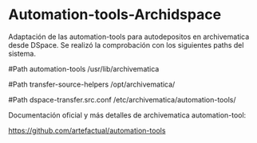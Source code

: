 # Automation-tools-Archidspace

Adaptación de las automation-tools para autodepositos en archivematica desde DSpace.
Se realizó la comprobación con los siguientes paths del sistema.

#Path automation-tools
/usr/lib/archivematica

#Path transfer-source-helpers
/opt/archivematica/

#Path dspace-transfer.src.conf
/etc/archivematica/automation-tools/

Documentación oficial y más detalles de archivematica automation-tool:

https://github.com/artefactual/automation-tools
